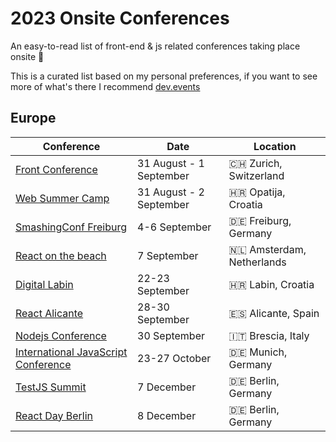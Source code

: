 # 2023 Onsite Conferences

An easy-to-read list of front-end & js related conferences taking place onsite :european_castle:

This is a curated list based on my personal preferences, if you want to see more of what's there I recommend [dev.events](https://dev.events/)

## Europe

| Conference | Date | Location |
| ---------- | ---- | -------- |
| [Front Conference](https://frontconference.com/) | 31 August - 1 September | :switzerland: Zurich, Switzerland
| [Web Summer Camp](https://websummercamp.com/2023) | 31 August - 2 September | :croatia: Opatija, Croatia
| [SmashingConf Freiburg](https://smashingconf.com/freiburg-2023/) | 4-6 September | :de: Freiburg, Germany
| [React on the beach](https://reactonthebeach.com/) | 7 September | :netherlands: Amsterdam, Netherlands
| [Digital Labin](https://digital-labin.com/) | 22-23 September | :croatia: Labin, Croatia
| [React Alicante](https://reactalicante.es/) | 28-30 September | :es: Alicante, Spain
| [Nodejs Conference](https://2023.nodejsconf.it/) | 30 September | :it: Brescia, Italy
| [International JavaScript Conference](https://javascript-conference.com/munich/) | 23-27 October | :de: Munich, Germany
| [TestJS Summit](https://testjssummit.com/) | 7 December | :de: Berlin, Germany
| [React Day Berlin](https://reactday.berlin/) | 8 December | :de: Berlin, Germany
